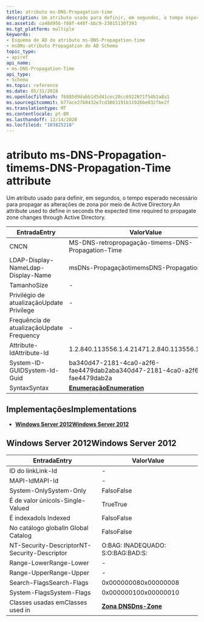 ```yaml
---
title: atributo ms-DNS-Propagation-time
description: Um atributo usado para definir, em segundos, o tempo esperado necessário para propagar as alterações de zona por meio de Active Directory.
ms.assetid: ca48d956-f88f-440f-bbc9-23015130f393
ms.tgt_platform: multiple
keywords:
- Esquema de AD do atributo ms-DNS-Propagation-time
- msDNs-atributo Propagation do AD Schema
topic_type:
- apiref
api_name:
- ms-DNS-Propagation-Time
api_type:
- Schema
ms.topic: reference
ms.date: 05/31/2018
ms.openlocfilehash: f6885d9dabb1d5d41cec20cc6922671f54b1a8a1
ms.sourcegitcommit: b77ace27b0432e7cd3863191b11926be032fbe2f
ms.translationtype: MT
ms.contentlocale: pt-BR
ms.lasthandoff: 12/14/2020
ms.locfileid: "103825218"
---
```

# <a name="ms-dns-propagation-time-attribute"></a><span data-ttu-id="76be6-105">atributo ms-DNS-Propagation-time</span><span class="sxs-lookup"><span data-stu-id="76be6-105">ms-DNS-Propagation-Time attribute</span></span>

<span data-ttu-id="76be6-106">Um atributo usado para definir, em segundos, o tempo esperado necessário para propagar as alterações de zona por meio de Active Directory.</span><span class="sxs-lookup"><span data-stu-id="76be6-106">An attribute used to define in seconds the expected time required to propagate zone changes through Active Directory.</span></span>



| <span data-ttu-id="76be6-107">Entrada</span><span class="sxs-lookup"><span data-stu-id="76be6-107">Entry</span></span> | <span data-ttu-id="76be6-108">Valor</span><span class="sxs-lookup"><span data-stu-id="76be6-108">Value</span></span> |
|-------------------|--------------------------------------|
| <span data-ttu-id="76be6-109">CN</span><span class="sxs-lookup"><span data-stu-id="76be6-109">CN</span></span>                | <span data-ttu-id="76be6-110">MS-DNS-retropropagação-time</span><span class="sxs-lookup"><span data-stu-id="76be6-110">ms-DNS-Propagation-Time</span></span>              |
| <span data-ttu-id="76be6-111">LDAP-Display-Name</span><span class="sxs-lookup"><span data-stu-id="76be6-111">Ldap-Display-Name</span></span> | <span data-ttu-id="76be6-112">msDNs-Propagaçãotime</span><span class="sxs-lookup"><span data-stu-id="76be6-112">msDNS-PropagationTime</span></span>                |
| <span data-ttu-id="76be6-113">Tamanho</span><span class="sxs-lookup"><span data-stu-id="76be6-113">Size</span></span>              | \-                                   |
| <span data-ttu-id="76be6-114">Privilégio de atualização</span><span class="sxs-lookup"><span data-stu-id="76be6-114">Update Privilege</span></span>  | \-                                   |
| <span data-ttu-id="76be6-115">Frequência de atualização</span><span class="sxs-lookup"><span data-stu-id="76be6-115">Update Frequency</span></span>  | \-                                   |
| <span data-ttu-id="76be6-116">Attribute-Id</span><span class="sxs-lookup"><span data-stu-id="76be6-116">Attribute-Id</span></span>      | <span data-ttu-id="76be6-117">1.2.840.113556.1.4.2147</span><span class="sxs-lookup"><span data-stu-id="76be6-117">1.2.840.113556.1.4.2147</span></span>              |
| <span data-ttu-id="76be6-118">System-ID-GUID</span><span class="sxs-lookup"><span data-stu-id="76be6-118">System-Id-Guid</span></span>    | <span data-ttu-id="76be6-119">ba340d47-2181-4ca0-a2f6-fae4479dab2a</span><span class="sxs-lookup"><span data-stu-id="76be6-119">ba340d47-2181-4ca0-a2f6-fae4479dab2a</span></span> |
| <span data-ttu-id="76be6-120">Syntax</span><span class="sxs-lookup"><span data-stu-id="76be6-120">Syntax</span></span>            | [<span data-ttu-id="76be6-121">**Enumeração**</span><span class="sxs-lookup"><span data-stu-id="76be6-121">**Enumeration**</span></span>](s-enumeration.md) |



## <a name="implementations"></a><span data-ttu-id="76be6-122">Implementações</span><span class="sxs-lookup"><span data-stu-id="76be6-122">Implementations</span></span>

-   [<span data-ttu-id="76be6-123">**Windows Server 2012**</span><span class="sxs-lookup"><span data-stu-id="76be6-123">**Windows Server 2012**</span></span>](#windows-server-2012)

## <a name="windows-server-2012"></a><span data-ttu-id="76be6-124">Windows Server 2012</span><span class="sxs-lookup"><span data-stu-id="76be6-124">Windows Server 2012</span></span>



| <span data-ttu-id="76be6-125">Entrada</span><span class="sxs-lookup"><span data-stu-id="76be6-125">Entry</span></span> | <span data-ttu-id="76be6-126">Valor</span><span class="sxs-lookup"><span data-stu-id="76be6-126">Value</span></span> |
|------------------------|------------------------------------------|
| <span data-ttu-id="76be6-127">ID do link</span><span class="sxs-lookup"><span data-stu-id="76be6-127">Link-Id</span></span>                | \-                                       |
| <span data-ttu-id="76be6-128">MAPI-Id</span><span class="sxs-lookup"><span data-stu-id="76be6-128">MAPI-Id</span></span>                | \-                                       |
| <span data-ttu-id="76be6-129">System-Only</span><span class="sxs-lookup"><span data-stu-id="76be6-129">System-Only</span></span>            | <span data-ttu-id="76be6-130">Falso</span><span class="sxs-lookup"><span data-stu-id="76be6-130">False</span></span>                                    |
| <span data-ttu-id="76be6-131">É de valor único</span><span class="sxs-lookup"><span data-stu-id="76be6-131">Is-Single-Valued</span></span>       | <span data-ttu-id="76be6-132">True</span><span class="sxs-lookup"><span data-stu-id="76be6-132">True</span></span>                                     |
| <span data-ttu-id="76be6-133">É indexado</span><span class="sxs-lookup"><span data-stu-id="76be6-133">Is Indexed</span></span>             | <span data-ttu-id="76be6-134">Falso</span><span class="sxs-lookup"><span data-stu-id="76be6-134">False</span></span>                                    |
| <span data-ttu-id="76be6-135">No catálogo global</span><span class="sxs-lookup"><span data-stu-id="76be6-135">In Global Catalog</span></span>      | <span data-ttu-id="76be6-136">Falso</span><span class="sxs-lookup"><span data-stu-id="76be6-136">False</span></span>                                    |
| <span data-ttu-id="76be6-137">NT-Security-Descriptor</span><span class="sxs-lookup"><span data-stu-id="76be6-137">NT-Security-Descriptor</span></span> | <span data-ttu-id="76be6-138">O:BAG: INADEQUADO: S:</span><span class="sxs-lookup"><span data-stu-id="76be6-138">O:BAG:BAD:S:</span></span>                             |
| <span data-ttu-id="76be6-139">Range-Lower</span><span class="sxs-lookup"><span data-stu-id="76be6-139">Range-Lower</span></span>            | \-                                       |
| <span data-ttu-id="76be6-140">Range-Upper</span><span class="sxs-lookup"><span data-stu-id="76be6-140">Range-Upper</span></span>            | \-                                       |
| <span data-ttu-id="76be6-141">Search-Flags</span><span class="sxs-lookup"><span data-stu-id="76be6-141">Search-Flags</span></span>           | <span data-ttu-id="76be6-142">0x00000008</span><span class="sxs-lookup"><span data-stu-id="76be6-142">0x00000008</span></span>                               |
| <span data-ttu-id="76be6-143">System-Flags</span><span class="sxs-lookup"><span data-stu-id="76be6-143">System-Flags</span></span>           | <span data-ttu-id="76be6-144">0x00000010</span><span class="sxs-lookup"><span data-stu-id="76be6-144">0x00000010</span></span>                               |
| <span data-ttu-id="76be6-145">Classes usadas em</span><span class="sxs-lookup"><span data-stu-id="76be6-145">Classes used in</span></span>        | [<span data-ttu-id="76be6-146">**Zona DNS**</span><span class="sxs-lookup"><span data-stu-id="76be6-146">**Dns-Zone**</span></span>](c-dnszone.md)<br/> |



 

 






